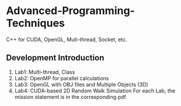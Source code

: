 # Advanced-Programming-Techniques
C++ for CUDA, OpenGL, Muti-thread, Socket, etc.

## Development Introduction
1.  Lab1: Multi-thread, Class
2.  Lab2: OpenMP for parallel calculations
3.  Lab3: OpenGL with OBJ files and Multiple Objects (3D)
4.  Lab4: CUDA-based 2D Random Walk Simulation
For each Lab, the mission statement is in the corresponding pdf.
